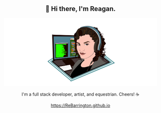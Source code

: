 <h2 align="center"> 👋 Hi there, I'm Reagan. </h2>

<img src="https://raw.githubusercontent.com/ReBarrington/ReBarrington/master/imgs/reagan_code.png" alt="Reagan">

<p align="center">
I'm a full stack developer, artist, and equestrian. Cheers! ☕
</p>

<p  align="center">
<a href="https://ReBarrington.github.io/">https://ReBarrington.github.io</a>
</p>

<!--
**ReBarrington/ReBarrington** is a ✨ _special_ ✨ repository because its `README.md` (this file) appears on your GitHub profile.

Here are some ideas to get you started:

- 🔭 I’m currently working on ...
- 🌱 I’m currently learning ...
- 👯 I’m looking to collaborate on ...
- 🤔 I’m looking for help with ...
- 💬 Ask me about ...
- 📫 How to reach me: ...
- 😄 Pronouns: ...
- ⚡ Fun fact: ...
-->
